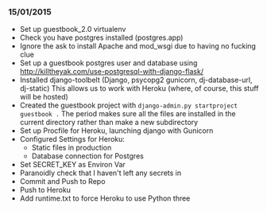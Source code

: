 ### 15/01/2015
- Set up guestbook_2.0 virtualenv
- Check you have postgres installed (postgres.app)
- Ignore the ask to install Apache and mod_wsgi due to having no fucking clue
- Set up a guestbook postgres user and database using
    http://killtheyak.com/use-postgresql-with-django-flask/
- Installed django-toolbelt (Django, psycopg2 gunicorn, dj-database-url, dj-static)
  This allows us to work with Heroku (where, of course, this stuff will be hosted)
- Created the guestbook project with `django-admin.py startproject guestbook .`
  The period makes sure all the files are installed in the current directory
  rather than make a new subdirectory
- Set up Procfile for Heroku, launching django with Gunicorn
- Configured Settings for Heroku:
    - Static files in production
    - Database connection for Postgres
- Set SECRET_KEY as Environ Var
- Paranoidly check that I haven't left any secrets in
- Commit and Push to Repo
- Push to Heroku
- Add runtime.txt to force Heroku to use Python three
